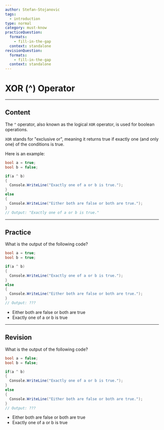 ```yaml
---
author: Stefan-Stojanovic
tags:
  - introduction
type: normal
category: must-know
practiceQuestion:
  formats:
    - fill-in-the-gap
  context: standalone
revisionQuestion:
  formats:
    - fill-in-the-gap
  context: standalone
---
```


# XOR (^) Operator

---

## Content

The `^` operator, also known as the logical `XOR` operator, is used for boolean operations.

`XOR` stands for "exclusive or", meaning it returns true if exactly one (and only one) of the conditions is true.

Here is an example:
```csharp
bool a = true;
bool b = false;

if(a ^ b)
{
  Console.WriteLine("Exactly one of a or b is true.");
}
else
{
  Console.WriteLine("Either both are false or both are true.");
}
// Output: "Exactly one of a or b is true."
```

---

## Practice

What is the output of the following code?

```csharp
bool a = true;
bool b = true;

if(a ^ b)
{
  Console.WriteLine("Exactly one of a or b is true.");
}
else
{
  Console.WriteLine("Either both are false or both are true.");
}
// Output: ???
```

- Either both are false or both are true
- Exactly one of a or b is true

---

## Revision

What is the output of the following code?

```csharp
bool a = false;
bool b = false;

if(a ^ b)
{
  Console.WriteLine("Exactly one of a or b is true.");
}
else
{
  Console.WriteLine("Either both are false or both are true.");
}
// Output: ???
```

- Either both are false or both are true
- Exactly one of a or b is true